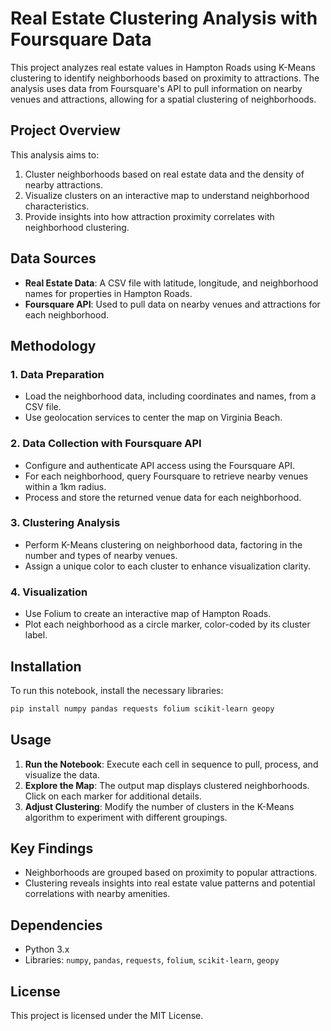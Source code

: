 
# Real Estate Clustering Analysis with Foursquare Data

This project analyzes real estate values in Hampton Roads using K-Means clustering to identify neighborhoods based on proximity to attractions. The analysis uses data from Foursquare's API to pull information on nearby venues and attractions, allowing for a spatial clustering of neighborhoods.

## Project Overview

This analysis aims to:
1. Cluster neighborhoods based on real estate data and the density of nearby attractions.
2. Visualize clusters on an interactive map to understand neighborhood characteristics.
3. Provide insights into how attraction proximity correlates with neighborhood clustering.

## Data Sources

- **Real Estate Data**: A CSV file with latitude, longitude, and neighborhood names for properties in Hampton Roads.
- **Foursquare API**: Used to pull data on nearby venues and attractions for each neighborhood.

## Methodology

### 1. Data Preparation
   - Load the neighborhood data, including coordinates and names, from a CSV file.
   - Use geolocation services to center the map on Virginia Beach.

### 2. Data Collection with Foursquare API
   - Configure and authenticate API access using the Foursquare API.
   - For each neighborhood, query Foursquare to retrieve nearby venues within a 1km radius.
   - Process and store the returned venue data for each neighborhood.

### 3. Clustering Analysis
   - Perform K-Means clustering on neighborhood data, factoring in the number and types of nearby venues.
   - Assign a unique color to each cluster to enhance visualization clarity.

### 4. Visualization
   - Use Folium to create an interactive map of Hampton Roads.
   - Plot each neighborhood as a circle marker, color-coded by its cluster label.

## Installation

To run this notebook, install the necessary libraries:

```bash
pip install numpy pandas requests folium scikit-learn geopy
```

## Usage

1. **Run the Notebook**: Execute each cell in sequence to pull, process, and visualize the data.
2. **Explore the Map**: The output map displays clustered neighborhoods. Click on each marker for additional details.
3. **Adjust Clustering**: Modify the number of clusters in the K-Means algorithm to experiment with different groupings.

## Key Findings

- Neighborhoods are grouped based on proximity to popular attractions.
- Clustering reveals insights into real estate value patterns and potential correlations with nearby amenities.

## Dependencies

- Python 3.x
- Libraries: `numpy`, `pandas`, `requests`, `folium`, `scikit-learn`, `geopy`

## License

This project is licensed under the MIT License.
